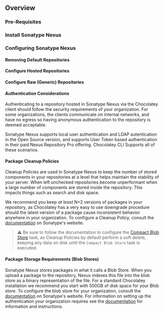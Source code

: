 ## Overview

<?! Include "../../../shared/organizational-deployment/nexus-overview.txt" /?>

### Pre-Requisites

### Install Sonatype Nexus

### Configuring Sonatype Nexus

#### Removing Default Repositories

#### Configure Hosted Repositories

#### Configure Raw (Generic) Repositories

#### Authentication Considerations

Authenticating to a repository hosted in Sonatype Nexus via the Chocolatey client should follow the security requirements of your organization. For some organizations, the clients communicate on internal networks, and have no egress so having anonymous authentication to the repository is deemed acceptable.

Sonatype Nexus supports local user authentication and LDAP autentication in the Open Source version, and supports User Token based authentication in their paid Nexus Repository Pro offering. Chocolatey CLI Supports all of these scenarios.

#### Package Cleanup Policies

Cleanup Policies are used in Sonatype Nexus to keep the number of stored components in your repositories at a level that helps maintain
the stability of your server. When left unchecked repositories become unperformant when a large number of components are stored inside the repository. This impacts things such as search and disk space.

We recommend you keep _at least_ N+2 versions of packages in your repository, as Chocolatey has a very easy to use downgrade procedure should the latest version of a package cause inconsistent behavior anywhere in your organization. To configure a Cleanup Policy, consult the [documentation](httpsa://ch0.co/nexus-cleanup-policy) on Sonatype's website.

>
> :warning: Be sure to follow the documentation to configure the [Compact Blob Store](https://ch0.co/nexus-tasks) task, as Cleanup Policies
>by default perform a soft delete, keeping any data on disk until the `Compact Blob Store` task is executed.
>

#### Package Storage Requirements (Blob Stores)

Sonatype Nexus stores packages in what it calls a Blob Store. When you upload a package to the repository, Nexus indexes this file into the blob store as a binary representation of the file. For a standard Chocolatey installation we recommend you start with 500GB of disk space for your Blob store. To configure the blob store for your organization, consult the [documentation](https://ch0.co/nexus-blobs) on Sonatype's website. For information on setting up the authentication your organization requires see the [documentation](https://ch0.co/nexus-authentication) for information and instructions.